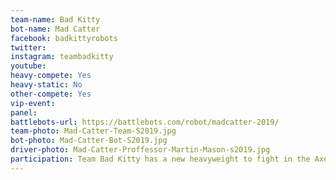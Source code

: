 ```yaml
---
team-name: Bad Kitty
bot-name: Mad Catter
facebook: badkittyrobots
twitter:
instagram: teambadkitty
youtube:
heavy-compete: Yes
heavy-static: No
other-compete: Yes
vip-event:
panel:
battlebots-url: https://battlebots.com/robot/madcatter-2019/
team-photo: Mad-Catter-Team-S2019.jpg
bot-photo: Mad-Catter-Bot-S2019.jpg
driver-photo: Mad-Catter-Proffessor-Martin-Mason-s2019.jpg
participation: Team Bad Kitty has a new heavyweight to fight in the Axe Backwards Heavyweight Arena!
---
```

